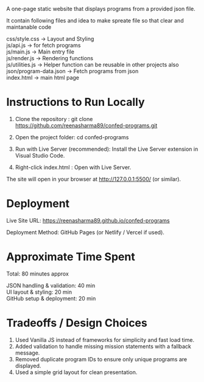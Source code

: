 ﻿A one-page static website that displays programs from a provided json file.

It contain following files and idea to make spreate file so that clear and maintanable code

css/style.css -> Layout and Styling<br/>
js/api.js -> for fetch programs<br/>
js/main.js -> Main entry file<br/>
js/render.js -> Rendering functions<br/>
js/utilities.js -> Helper function can be reusable in other projects also<br/>
json/program-data.json -> Fetch programs from json<br/>
index.html -> main html page

# Instructions to Run Locally

1. Clone the repository : git clone https://github.com/reenasharma89/confed-programs.git

2. Open the project folder: cd confed-programs

3. Run with Live Server (recommended): Install the Live Server extension in Visual Studio Code.

4. Right-click index.html : Open with Live Server.

The site will open in your browser at http://127.0.0.1:5500/ (or similar).

# Deployment

Live Site URL: https://reenasharma89.github.io/confed-programs

Deployment Method: GitHub Pages (or Netlify / Vercel if used).

# Approximate Time Spent

Total: 80 minutes approx

JSON handling & validation: 40 min<br/>
UI layout & styling: 20 min<br/>
GitHub setup & deployment: 20 min

# Tradeoffs / Design Choices

1. Used Vanilla JS instead of frameworks for simplicity and fast load time.
2. Added validation to handle missing mission statements with a fallback message.
3. Removed duplicate program IDs to ensure only unique programs are displayed.
4. Used a simple grid layout for clean presentation.





